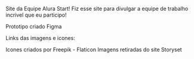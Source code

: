 Site da Equipe Alura Start!
Fiz esse site para divulgar a equipe de trabalho incrivel que eu participo!

Prototipo criado Figma

Links das imagens e icones:

Icones criados por Freepik - Flaticon
Imagens retiradas do site Storyset